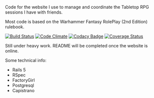 Code for the website I use to manage and coordinate the Tabletop RPG sessions I have with friends.

Most code is based on the Warhammer Fantasy RolePlay (2nd Edition) rulebook.

[![Build Status](https://travis-ci.org/Aquaj/jdr.svg?branch=master)](https://travis-ci.org/Aquaj/jdr)
[![Code Climate](https://codeclimate.com/github/Aquaj/jdr/badges/gpa.svg)](https://codeclimate.com/github/Aquaj/jdr)
[![Codacy Badge](https://api.codacy.com/project/badge/Grade/86d58da1fd8b476485e899760f8e33c2)](https://www.codacy.com/app/jeremie-bonal/jdr?utm_source=github.com&amp;utm_medium=referral&amp;utm_content=Aquaj/jdr&amp;utm_campaign=Badge_Grade)
[![Coverage Status](https://coveralls.io/repos/github/Aquaj/jdr/badge.svg?branch=master)](https://coveralls.io/github/Aquaj/jdr?branch=master)

Still under heavy work. README will be completed once the website is online.

Some technical info:

  - Rails 5
  - RSpec
  - FactoryGirl
  - Postgresql
  - Capistrano
